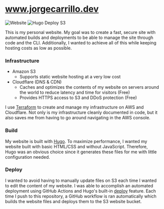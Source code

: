 # www.jorgecarrillo.dev

![Website](https://img.shields.io/website?down_color=lightgrey&down_message=offline&up_color=green&up_message=up&url=https%3A%2F%2Fwww.jorgecarrillo.dev)
![Hugo Deploy S3](https://github.com/jorgeluiscarrillo/jorgecarrillo.dev/workflows/Hugo%20Deploy%20S3/badge.svg)

This is my personal website. My goal was to create a fast, secure site with automated builds and deployments to be able to manage the site through code and the CLI. Additionally, I wanted to achieve all of this while keeping hosting costs as low as possible.

### Infrastructure

- Amazon S3
    - Supports static website hosting at a very low cost
- Cloudflare (DNS & CDN)
    - Caches and optimizes the contents of my website on servers around the world to reduce latency and time for visitors (Free)
    - Provides HTTPS access to S3 and DDoS protection (Free)

I use [Terraform](https://www.terraform.io/) to create and manage my infrastructure on AWS and Cloudflare. Not only is my infrastructure cleanly documented in code, but it also saves me from having to go around navigating in the AWS console.

### Build

My website is built with [Hugo](https://gohugo.io). To maximize performance, I wanted my website built with basic HTML/CSS and without JavaScript. Therefore, Hugo was an obvious choice since it generates these files for me with little configuration needed.

### Deploy

I wanted to avoid having to manually update files on S3 each time I wanted to edit the content of my website. I was able to accomplish an automated deployment using GitHub Actions and Hugo's built-in [deploy](https://gohugo.io/hosting-and-deployment/hugo-deploy/) feature. Each time I push to this repository, a GitHub workflow is ran automatically which builds the website files and deploys them to the S3 website bucket.